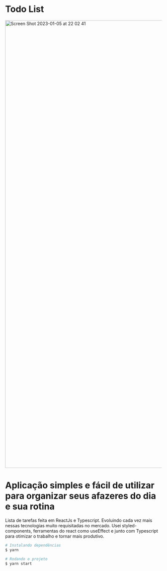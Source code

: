 # Todo List


<img width="1440" alt="Screen Shot 2023-01-05 at 22 02 41" src="https://user-images.githubusercontent.com/99376449/210908722-90f85360-5791-4323-bbe8-58ed5235658c.png">

# Aplicação simples e fácil de utilizar para organizar seus afazeres do dia e sua rotina
Lista de tarefas feita em ReactJs e Typescript. Evoluindo cada vez mais nessas tecnologias muito requisitadas no mercado. Usei styled-components, ferramentas do react como useEffect e junto com Typescript para otimizar o trabalho e tornar mais produtivo.


```bash
# Instalando dependências 
$ yarn

# Rodando o projeto
$ yarn start

```
